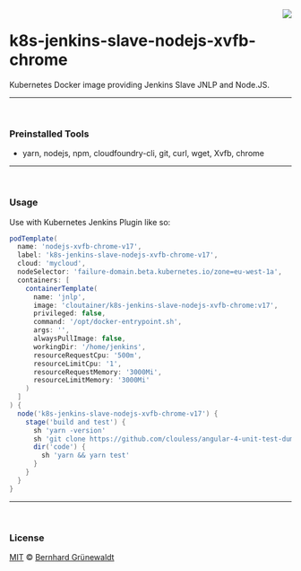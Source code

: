 <img src="https://cloutainer.github.io/documentation/images/cloutainer.svg?v5" align="right">

# k8s-jenkins-slave-nodejs-xvfb-chrome

Kubernetes Docker image providing Jenkins Slave JNLP and Node.JS.


-----
&nbsp;

### Preinstalled Tools

 * yarn, nodejs, npm, cloudfoundry-cli, git, curl, wget, Xvfb, chrome

-----
&nbsp;

### Usage

Use with Kubernetes Jenkins Plugin like so:

```groovy
podTemplate(
  name: 'nodejs-xvfb-chrome-v17',
  label: 'k8s-jenkins-slave-nodejs-xvfb-chrome-v17',
  cloud: 'mycloud',
  nodeSelector: 'failure-domain.beta.kubernetes.io/zone=eu-west-1a',
  containers: [
    containerTemplate(
      name: 'jnlp',
      image: 'cloutainer/k8s-jenkins-slave-nodejs-xvfb-chrome:v17',
      privileged: false,
      command: '/opt/docker-entrypoint.sh',
      args: '',
      alwaysPullImage: false,
      workingDir: '/home/jenkins',
      resourceRequestCpu: '500m',
      resourceLimitCpu: '1',
      resourceRequestMemory: '3000Mi',
      resourceLimitMemory: '3000Mi'
    )
  ]
) {
  node('k8s-jenkins-slave-nodejs-xvfb-chrome-v17') {
    stage('build and test') {
      sh 'yarn -version'
      sh 'git clone https://github.com/clouless/angular-4-unit-test-dummy.git code'
      dir('code') {
        sh 'yarn && yarn test'
      }
    }
  }
}
```


-----
&nbsp;

### License

[MIT](https://github.com/cloutainer/k8s-jenkins-slave-nodejs-xvfb-chrome/blob/master/LICENSE) © [Bernhard Grünewaldt](https://github.com/clouless)
